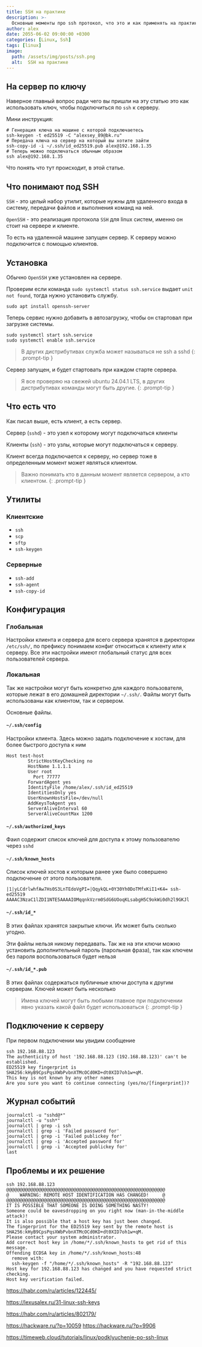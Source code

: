 ```yaml
---
title: SSH на практике
description: >-
  Основные моменты про ssh протокол, что это и как применять на практике  
author: alex
date: 2055-06-02 09:00:00 +0300
categories: [Linux, Ssh]
tags: [linux]
image:
  path: /assets/img/posts/ssh.png
  alt:  SSH на практике
---
```


## На сервер по ключу

Наверное главный вопрос ради чего вы пришли на эту статью это как использовать ключ, чтобы подключиться по `ssh` к серверу.
 
Мини инструкция:

````shell
# Генерация ключа на машине с которой подключаетесь
ssh-keygen -t ed25519 -C "alexsey_89@bk.ru"
# Передача ключа на сервер на который вы хотите зайти
ssh-copy-id -i ~/.ssh/id_ed25519.pub alex@192.168.1.35
# Теперь можно подключаться обычным образом
ssh alex@192.168.1.35
````

Что понять что тут происходит, в этой статье.

## Что понимают под SSH

`SSH` - это целый набор утилит, которые нужны для удаленного входа в систему, передачи файлов и выполнения команд на ней.

`OpenSSH` - это реализация протокола `SSH` для linux систем, именно он стоит на сервере и клиенте.

То есть на удаленной машине запущен сервер. К серверу можно подключится с помощью клиентов.

## Установка

Обычно `OpenSSH` уже установлен на сервере.

Проверим если команда `sudo systemctl status ssh.service` выдает `unit not found`, тогда нужно установить службу.

````shell
sudo apt install openssh-server
````

Теперь сервис нужно добавить в автозагрузку, чтобы он стартовал при загрузке системы.

````shell
sudo systemctl start ssh.service
sudo systemctl enable ssh.service
````

> В других дистрибутивах служба может называться не ssh а sshd
{: .prompt-tip }

Сервер запущен, и будет стартовать при каждом старте сервера.

> Я все проверяю на свежей ubuntu 24.04.1 LTS, в других дистрибутивах команды могут быть другие.
{: .prompt-tip }
 
## Что есть что

Как писал выше, есть клиент, а есть сервер.

Сервер (`sshd`) - это узел к которому могут подключаться клиенты

Клиенты (`ssh`) - это узлы, которые могут подключаться к серверу.

Клиент всегда подключается к серверу, но сервер тоже в определенным момент может являться клиентом.

> Важно понимать кто в данным момент является сервером, а кто клиентом.
{: .prompt-tip }

## Утилиты

### Клиентские
 
- `ssh`
- `scp`
- `sftp`
- `ssh-keygen`

### Серверные

- `ssh-add`
- `ssh-agent`
- `ssh-copy-id`

## Конфигурация

### Глобальная

Настройки клиента и сервера для всего сервера хранятся в директории `/etc/ssh/`, по префиксу понимаем конфиг относиться к клиенту или к серверу.
Все эти настройки имеют глобальный статус для всех пользователей сервера.

### Локальная

Так же настройки могут быть конкретно для каждого пользователя, которые лежат в его домашней директории `~/.ssh/`.
Файлы могут быть использованы как клиентом, так и сервером.

Основные файлы.

#### `~/.ssh/config` 

Настройки клиента. Здесь можно задать подключение к хостам, для более быстрого доступа к ним

````text
Host test-host
        StrictHostKeyChecking no
        HostName 1.1.1.1
        User root
	      Port 77777 
        ForwardAgent yes
        IdentityFile /home/alex/.ssh/id_ed25519
        IdentitiesOnly yes
        UserKnownHostsFile=/dev/null
        AddKeysToAgent yes
        ServerAliveInterval 60
        ServerAliveCountMax 1200
````

#### `~/.ssh/authorized_keys`

Фаил содержит список ключей для доступа к этому пользователю через `sshd`

#### `~/.ssh/known_hosts`

Список ключей хостов к которым ранее уже было совершено подключение от этого пользователя.

````text
|1|yLCdrlwhfAw7Hs0S3LnTEdoVgPI=|QqykQL+0Y30Yh0DoTMfxKiI1+K4= ssh-ed25519 AAAAC3NzaC1lZDI1NTE5AAAAIOMqqnkVzrm0SdG6UOoqKLsabgH5C9okWi0dh2l9GKJl
````

#### `~/.ssh/id_*`

В этих файлах хранятся закрытые ключи. Их может быть сколько угодно.

Эти файлы нельзя никому передавать. Так же на эти ключи можно установить дополнительный пароль (парольная фраза), так как ключем без пароля воспользоваться будет нельзя

#### `~/.ssh/id_*.pub`

В этих файлах содержаться публичные ключи доступа к другим серверам. Ключей может быть несколько

> Имена ключей могут быть любыми главное при подключении явно указать какой файл будет использоваться
{: .prompt-tip }


## Подключение к серверу

При первом подключении мы увидим сообщение

````shell
ssh 192.168.88.123
The authenticity of host '192.168.88.123 (192.168.88.123)' can't be established.
ED25519 key fingerprint is SHA256:kHyB9CpsPqsXWbPvbnXTMcOCd0KD+dt0XID7oh1w+qM.
This key is not known by any other names
Are you sure you want to continue connecting (yes/no/[fingerprint])?
````

## Журнал событий

````shell
journalctl -u "sshd@*"
journalctl -u "ssh*"
journalctl | grep -i ssh
journalctl | grep -i 'Failed password for'
journalctl | grep -i 'Failed publickey for'
journalctl | grep -i 'Accepted password for'
journalctl | grep -i 'Accepted publickey for'
last
````



## Проблемы и их решение

````shell
ssh 192.168.88.123
@@@@@@@@@@@@@@@@@@@@@@@@@@@@@@@@@@@@@@@@@@@@@@@@@@@@@@@@@@@
@    WARNING: REMOTE HOST IDENTIFICATION HAS CHANGED!     @
@@@@@@@@@@@@@@@@@@@@@@@@@@@@@@@@@@@@@@@@@@@@@@@@@@@@@@@@@@@
IT IS POSSIBLE THAT SOMEONE IS DOING SOMETHING NASTY!
Someone could be eavesdropping on you right now (man-in-the-middle attack)!
It is also possible that a host key has just been changed.
The fingerprint for the ED25519 key sent by the remote host is
SHA256:kHyB9CpsPqsXWbPvbnXTMcOCd0KD+dt0XID7oh1w+qM.
Please contact your system administrator.
Add correct host key in /home/*/.ssh/known_hosts to get rid of this message.
Offending ECDSA key in /home/*/.ssh/known_hosts:48
  remove with:
  ssh-keygen -f "/home/*/.ssh/known_hosts" -R "192.168.88.123"
Host key for 192.168.88.123 has changed and you have requested strict checking.
Host key verification failed.

````


https://habr.com/ru/articles/122445/

https://lexusalex.ru/31-linux-ssh-keys


https://habr.com/ru/articles/802179/

https://hackware.ru/?p=10059
https://hackware.ru/?p=9906

https://timeweb.cloud/tutorials/linux/podklyuchenie-po-ssh-linux

